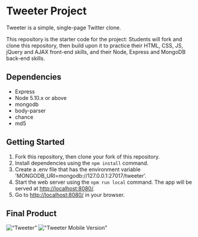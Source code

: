 # Tweeter Project

Tweeter is a simple, single-page Twitter clone.

This repository is the starter code for the project: Students will fork and clone this repository, then build upon it to practice their HTML, CSS, JS, jQuery and AJAX front-end skills, and their Node, Express and MongoDB back-end skills.

## Dependencies

- Express
- Node 5.10.x or above
- mongodb
- body-parser
- chance
- md5

## Getting Started

1. Fork this repository, then clone your fork of this repository.
2. Install dependencies using the `npm install` command.
3. Create a .env file that has the environment variable 'MONGODB_URI=mongodb://127.0.0.1:27017/tweeter'.
3. Start the web server using the `npm run local` command. The app will be served at <http://localhost:8080/>.
4. Go to <http://localhost:8080/> in your browser.

## Final Product

![“Tweeter”](https://github.com/tasha-urbancic/tweeter/blob/master/docs/tweeter-compose-tweet.gif?raw=true)
!["Tweeter Mobile Version"](https://github.com/tasha-urbancic/tweeter/blob/master/docs/tweeter-compose-tweet-responsive.gif?raw=true)



